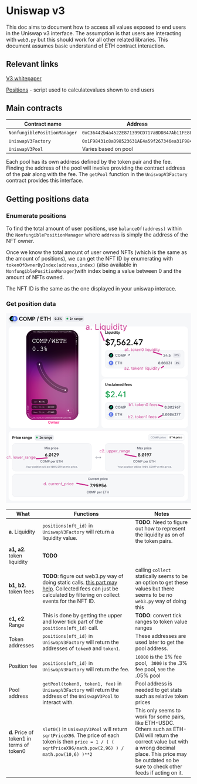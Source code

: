# Uniswap v3

This doc aims to document how to access all values exposed to end users in the Uniswap v3 interface. The assumption is that users are interacting with `web3.py` but this should work for all other related libraries. This document assumes basic understand of ETH contract interaction.

## Relevant links

[V3 whitepaper](https://uniswap.org/whitepaper-v3.pdf)

[Positions](https://github.com/Uniswap/uniswap-v3-sdk/blob/main/src/entities/position.ts) - script used to calculatevalues shown to end users

 



## Main contracts

| Contract name                | Address                                      | ABI                                                          |
| ---------------------------- | -------------------------------------------- | ------------------------------------------------------------ |
| `NonfungiblePositionManager` | `0xC36442b4a4522E871399CD717aBDD847Ab11FE88` | [link](http://api.etherscan.io/api?module=contract&action=getabi&address=0xc36442b4a4522e871399cd717abdd847ab11fe88&format=raw) |
| `UniswapV3Factory`           | `0x1F98431c8aD98523631AE4a59f267346ea31F984` | [link](http://api.etherscan.io/api?module=contract&action=getabi&address=0x1F98431c8aD98523631AE4a59f267346ea31F984&format=raw) |
| `UniswapV3Pool`              | Varies based on pool                         | [link](http://api.etherscan.io/api?module=contract&action=getabi&address=0x8ad599c3a0ff1de082011efddc58f1908eb6e6d8&format=raw) |

Each pool has its own address defined by the token pair and the fee. Finding the address of the pool will involve providing the contract address of the pair along with the fee. The `getPool` function in the `UniswapV3Factory` contract provides this interface.

## Getting positions data

### Enumerate positions

To find the total amount of user positions, use `balanceOf(address)` within the `NonfungiblePositionManager` where `address` is simply the address of the NFT owner.

Once we know the total amount of user owned NFTs (which is the same as the amount of positions), we can get the NFT ID by enumerating with `tokenOfOwnerByIndex(address,index)` (also available in `NonfungiblePositionManager`)with index being a value between 0 and the amount of NFTs owned.

The NFT ID is the same as the one displayed in your uniswap interace.

### Get position data

![uniswapv3position](uniswapv3position.png)

| What                                      | Functions                                                    | Notes                                                        |
| ----------------------------------------- | ------------------------------------------------------------ | ------------------------------------------------------------ |
| **a.** Liquidity                          | `positions(nft_id)` in `UniswapV3Factory` will return a liquidity value. | **TODO**: Need to figure out how to represent the liquidity as on of the token pairs. |
| **a1, a2.** token liquidity               | **TODO**                                                     |                                                              |
| **b1, b2.** token fees                    | **TODO**: figure out web3.py way of doing static calls. [this part may help](https://github.com/Uniswap/uniswap-interface/blob/6c880d29a64a497c61202a089243aeb2e544af2c/src/hooks/useV3PositionFees.ts#L18). Collected fees can just be calculated by filtering on collect events for the NFT ID. | calling `collect` statically seems to be an option to get these values but there seems to be no `web3.py` way of doing this |
| **c1, c2**. Range                         | This is done by getting the upper and lower tick part of the `positions(nft_id)` call. | **TODO**: convert tick ranges to token value ranges          |
| Token addresses                           | `positions(nft_id)` in `UniswapV3Factory` will return the addresses of `token0` and `token1`. | These addresses are used later to get the pool address.      |
| Position fee                              | `positions(nft_id)` in `UniswapV3Factory` will return the fee. | `10000` is the 1% fee pool, ` 3000` is the .3% fee pool, `500` the .05% pool |
| Pool address                              | `getPool(token0, token1, fee)` in `UniswapV3Factory` will return the address of the `UniswapV3Pool` to interact with. | Pool address is needed to get stats such as relative token prices |
| **d.** Price of token1 in terms of token0 | `slot0()` in `UniswapV3Pool` will return `sqrtPriceX96`. The price of each token is then `price = 1 / ( ( sqrtPriceX96/math.pow(2,96) ) / math.pow(10,6) )**2` | This only seems to work for some pairs, like ETH-USDC. Others such as ETH-DAI will return the correct value but with a wrong decimal place. This price may be outdated so be sure to check other feeds if acting on it. |

